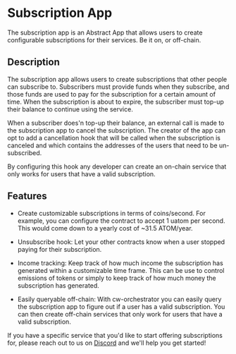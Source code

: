 # Subscription App

The subscription app is an Abstract App that allows users to create configurable subscriptions for their services. Be it on, or off-chain.

## Description

The subscription app allows users to create subscriptions that other people can subscribe to. Subscribers must provide funds when they subscribe, and those funds are used to pay for the subscription for a certain amount of time. When the subscription is about to expire, the subscriber must top-up their balance to continue using the service.

When a subscriber does'n top-up their balance, an external call is made to the subscription app to cancel the subscription. The creator of the app can opt to add a cancellation hook that will be called when the subscription is canceled and which contains the addresses of the users that need to be un-subscribed.

By configuring this hook any developer can create an on-chain service that only works for users that have a valid subscription.

## Features

- Create customizable subscriptions in terms of coins/second. For example, you can configure the contract to accept 1 uatom per second. This would come down to a yearly cost of ~31.5 ATOM/year.

- Unsubscribe hook: Let your other contracts know when a user stopped paying for their subscription.

- Income tracking: Keep track of how much income the subscription has generated within a customizable time frame. This can be use to control emissions of tokens or simply to keep track of how much money the subscription has generated.

- Easily queryable off-chain: With cw-orchestrator you can easily query the subscription app to figure out if a user has a valid subscription. You can then create off-chain services that only work for users that have a valid subscription.

If you have a specific service that you'd like to start offering subscriptions for, please reach out to us on <a href="https://discord.gg/uch3Tq3aym" target="_blank">Discord</a> and we'll help you get started!
